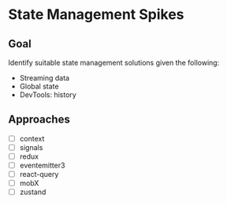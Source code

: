 # State Management Spikes

## Goal
Identify suitable state management solutions given the following:
* Streaming data
* Global state
* DevTools: history

## Approaches
* [ ] context
* [ ] signals
* [ ] redux
* [ ] eventemitter3
* [ ] react-query
* [ ] mobX
* [ ] zustand
